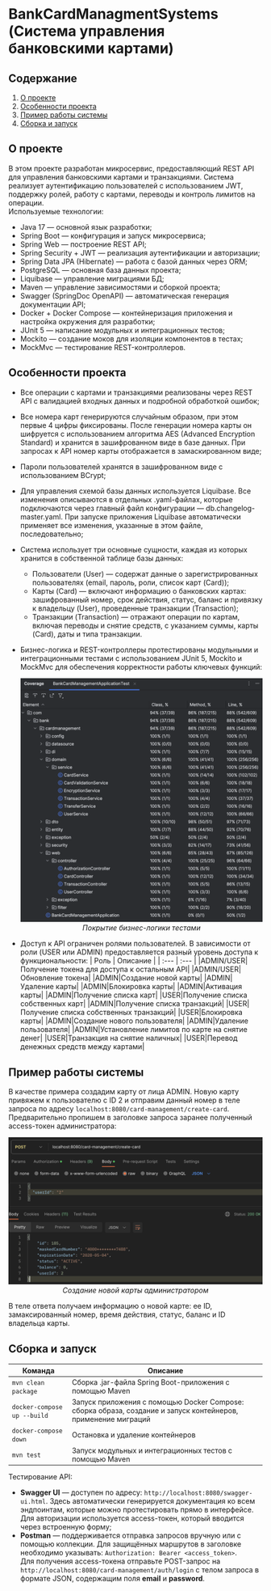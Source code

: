 # BankCardManagmentSystems (Система управления банковскими картами)

## Содержание
1. [О проекте](#о-проекте)
2. [Особенности проекта](#особенности-проекта)
3. [Пример работы системы](#пример-работы-системы)
4. [Сборка и запуск](#сборка-и-запуск)

## О проекте

В этом проекте разработан микросервис, предоставляющий REST API для управления банковскими картами и транзакциями. Система реализует аутентификацию пользователей с использованием JWT, поддержку ролей, работу с картами, переводы и контроль лимитов на операции.<br>
Используемые технологии:
* Java 17 — основной язык разработки;
* Spring Boot — конфигурация и запуск микросервиса;
* Spring Web — построение REST API;
* Spring Security + JWT — реализация аутентификации и авторизации;
* Spring Data JPA (Hibernate) — работа с базой данных через ORM;
* PostgreSQL — основная база данных проекта;
* Liquibase — управление миграциями БД;
* Maven — управление зависимостями и сборкой проекта;
* Swagger (SpringDoc OpenAPI) — автоматическая генерация документации API;
* Docker + Docker Compose — контейнеризация приложения и настройка окружения для разработки;
* JUnit 5 — написание модульных и интеграционных тестов;
* Mockito — создание моков для изоляции компонентов в тестах;
* MockMvc — тестирование REST-контроллеров.

## Особенности проекта

* Все операции с картами и транзакциями реализованы через REST API с валидацией входных данных и подробной обработкой ошибок;
* Все номера карт генерируются случайным образом, при этом первые 4 цифры фиксированы. После генерации номера карты он шифруется с использованием алгоритма AES (Advanced Encryption Standard) и хранится в зашифрованном виде в базе данных. При запросах к API номер карты отображается в замаскированном виде;
* Пароли пользователей хранятся в зашифрованном виде с использованием BCrypt;
* Для управления схемой базы данных используется Liquibase. Все изменения описываются в отдельных .yaml-файлах, которые подключаются через главный файл конфигурации — db.changelog-master.yaml. При запуске приложения Liquibase автоматически применяет все изменения, указанные в этом файле, последовательно;
* Система использует три основные сущности, каждая из которых хранится в собственной таблице базы данных:
  * Пользователи (User) — содержат данные о зарегистрированных пользователях (email, пароль, роли, список карт (Card));
  * Карты (Card) — включают информацию о банковских картах: зашифрованный номер, срок действия, статус, баланс и привязку к владельцу (User), проведенные транзакции (Transaction);
  * Транзакции (Transaction) — отражают операции по картам, включая переводы и снятие средств, с указанием суммы, карты (Card), даты и типа транзакции.
* Бизнес-логика и REST-контроллеры протестированы модульными и интеграционными тестами с использованием JUnit 5, Mockito и MockMvc для обеспечения корректности работы ключевых функций:
    <div align=center>
     
 	![Покрытие бизнес-логики тестами](images/tests_coverage.png)
  *Покрытие бизнес-логики тестами*
 	</div>
 
* Доступ к API ограничен ролями пользователей. В зависимости от роли (USER или ADMIN) предоставляется разный уровень доступа к функциональности:
  |  Роль | Описание |
  | :--- | :--- |
  |ADMIN/USER|Получение токена для доступа к остальным API|
  |ADMIN/USER|Обновление токена|
  |ADMIN|Создание новой карты|
  |ADMIN|Удаление карты|
  |ADMIN|Блокировка карты|
  |ADMIN|Активация карты|
  |ADMIN|Получение списка карт|
  |USER|Получение списка собственных карт|
  |ADMIN|Получение списка транзакций|
  |USER|Получение списка собственных транзакций|
  |USER|Блокировка карты|
  |ADMIN|Создание нового пользователя|
  |ADMIN|Удаление пользователя|
  |ADMIN|Установление лимитов по карте на снятие денег|
  |USER|Транзакция на снятие наличных|
  |USER|Перевод денежных средств между картами|
  
## Пример работы системы

В качестве примера создадим карту от лица ADMIN. Новую карту привяжем к пользователю с ID 2 и отправим данный номер в теле запроса по адресу `localhost:8080/card-management/create-card`. Предварительно пропишем в заголовке запроса заранее полученный access-токен администратора:

  <div align=center>
	  
![Создание новой карты администратором](images/create_card.png)
*Создание новой карты администратором*
</div>

В теле ответа получаем информацию о новой карте: ее ID, замаксированный номер, время действия, статус, баланс и ID владельца карты.
 
## Сборка и запуск

| Команда                                          | Описание                                                                |
|--------------------------------------------------|-------------------------------------------------------------------------|
| `mvn clean package`                              | Сборка .jar-файла Spring Boot-приложения с помощью Maven                |
| `docker-compose up --build`                      | Запуск приложения с помощью Docker Compose: сборка образа, создание и запуск контейнеров, применение миграций |
| `docker-compose down`                            | Остановка и удаление контейнеров                                        |
| `mvn test`                                       | Запуск модульных и интеграционных тестов с помощью Maven                |

Тестирование API:<br>
  * **Swagger UI** — доступен по адресу: `http://localhost:8080/swagger-ui.html`. Здесь автоматически генерируется документация ко всем эндпоинтам, которые можно протестировать прямо в интерфейсе. Для авторизации используется access-токен, который вводится через встроенную форму;
  * **Postman** — поддерживается отправка запросов вручную или с помощью коллекции. Для защищённых маршрутов в заголовке необходимо указывать:
  `Authorization: Bearer <access_token>`.<br>
  Для получения access-токена отправьте POST-запрос на `http://localhost:8080/card-management/auth/login` с телом запроса в формате JSON, содержащим поля **email** и **password**.
